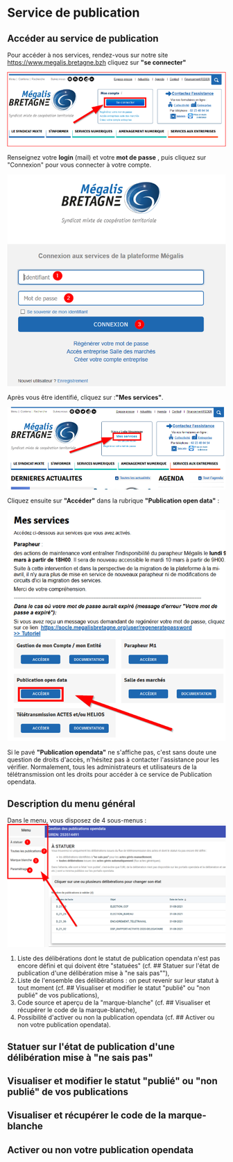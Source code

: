 # Service de publication

## Accéder au service de publication 


Pour accéder à nos services, rendez-vous sur notre site
https://www.megalis.bretagne.bzh cliquez sur **"se connecter"**


![acces](img/acces_pf_meg.PNG)

Renseignez votre **login** (mail) et votre **mot de passe** , puis cliquez sur "Connexion" pour vous connecter à votre compte.

![acces](img/OD1_02.png)



Après vous être identifié, cliquez sur :**"Mes services"**.

![acces](img/OD1_03.png)

Cliquez ensuite sur **"Accéder"** dans la rubrique **"Publication open data"**  :

![acces](img/OD1_04.png)

Si le pavé **"Publication opendata"** ne s'affiche pas, c'est sans doute une question de droits d'accès, n'hésitez pas à contacter l'assistance pour les vérifier.
Normalement, tous les administrateurs et utilisateurs de la télétransmission ont les droits pour accéder à ce service de Publication opendata.



## Description du menu général
Dans le menu, vous disposez de 4 sous-menus :
![acces](img/OD2_01.png)

1. Liste des délibérations dont le statut de publication opendata n'est pas encore défini et qui doivent être "statuées" (cf. ## Statuer sur l'état de publication d'une délibération mise à "ne sais pas""),
2. Liste de l'ensemble des délibérations : on peut revenir sur leur statut à tout moment (cf. ## Visualiser et modifier le statut "publié" ou "non publié" de vos publications),
3. Code source et aperçu de la "marque-blanche" (cf. ## Visualiser et récupérer le code de la marque-blanche),
4. Possibilité d'activer ou non la publication opendata (cf. ## Activer ou non votre publication opendata).



## Statuer sur l'état de publication d'une délibération mise à "ne sais pas"



## Visualiser et modifier le statut "publié" ou "non publié" de vos publications


## Visualiser et récupérer le code de la marque-blanche



## Activer ou non votre publication opendata
